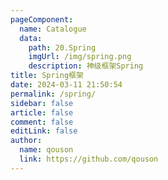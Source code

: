 ```yaml
---
pageComponent:
  name: Catalogue
  data:
    path: 20.Spring
    imgUrl: /img/spring.png
    description: 神级框架Spring
title: Spring框架
date: 2024-03-11 21:50:54
permalink: /spring/
sidebar: false
article: false
comment: false
editLink: false
author:
  name: qouson
  link: https://github.com/qouson
---
```

